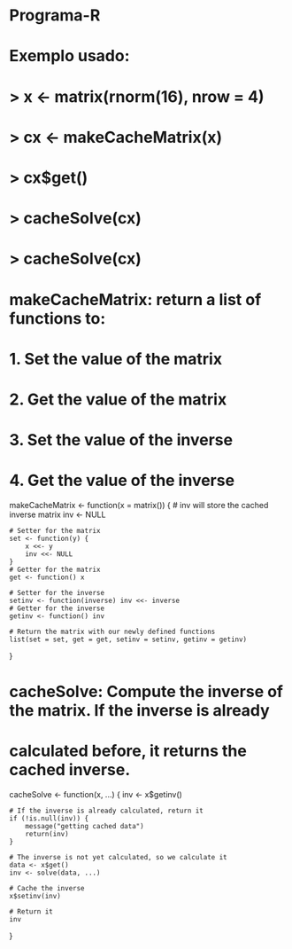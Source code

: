 # Programa-R

# Exemplo usado:
# > x <- matrix(rnorm(16), nrow = 4)          
# > cx <- makeCacheMatrix(x)                  
# > cx$get()                                  
# > cacheSolve(cx)                            
# > cacheSolve(cx)                            
#                                             

# makeCacheMatrix: return a list of functions to:
# 1. Set the value of the matrix
# 2. Get the value of the matrix
# 3. Set the value of the inverse
# 4. Get the value of the inverse
makeCacheMatrix <- function(x = matrix()) {
    # inv will store the cached inverse matrix
    inv <- NULL

    # Setter for the matrix
    set <- function(y) {
        x <<- y
        inv <<- NULL
    }
    # Getter for the matrix
    get <- function() x

    # Setter for the inverse
    setinv <- function(inverse) inv <<- inverse
    # Getter for the inverse
    getinv <- function() inv

    # Return the matrix with our newly defined functions
    list(set = set, get = get, setinv = setinv, getinv = getinv)
}


# cacheSolve: Compute the inverse of the matrix. If the inverse is already
# calculated before, it returns the cached inverse.
cacheSolve <- function(x, ...) {
    inv <- x$getinv()

    # If the inverse is already calculated, return it
    if (!is.null(inv)) {
        message("getting cached data")
        return(inv)
    }

    # The inverse is not yet calculated, so we calculate it
    data <- x$get()
    inv <- solve(data, ...)

    # Cache the inverse
    x$setinv(inv)

    # Return it
    inv
}
